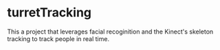 # turretTracking

This a project that leverages facial recoginition and the Kinect's skeleton tracking to track people in real time.